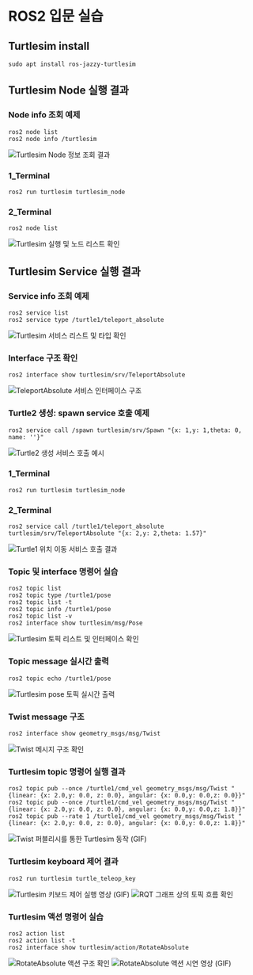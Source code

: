 # ROS2 입문 실습

## Turtlesim install
```
sudo apt install ros-jazzy-turtlesim
```

## Turtlesim Node 실행 결과

### Node info 조회 예제
```
ros2 node list
ros2 node info /turtlesim
```
![Turtlesim Node 정보 조회 결과](images/ros2_node_info.png)

### 1_Terminal
```
ros2 run turtlesim turtlesim_node
```

### 2_Terminal
```
ros2 node list
```
![Turtlesim 실행 및 노드 리스트 확인](images/run_turtle_and_node_list.png)

## Turtlesim Service 실행 결과

### Service info 조회 예제
```
ros2 service list
ros2 service type /turtle1/teleport_absolute
```
![Turtlesim 서비스 리스트 및 타입 확인](images/ros2_service_info.png)

### Interface 구조 확인
```
ros2 interface show turtlesim/srv/TeleportAbsolute
```
![TeleportAbsolute 서비스 인터페이스 구조](images/ros2_service_interface.png)

### Turtle2 생성: spawn service 호출 예제
```
ros2 service call /spawn turtlesim/srv/Spawn "{x: 1,y: 1,theta: 0, name: ''}"
```
![Turtle2 생성 서비스 호출 예시](images/ros2_service_spawn.png)

### 1_Terminal
```
ros2 run turtlesim turtlesim_node
```
### 2_Terminal
```
ros2 service call /turtle1/teleport_absolute turtlesim/srv/TeleportAbsolute "{x: 2,y: 2,theta: 1.57}"
```
![Turtle1 위치 이동 서비스 호출 결과](images/ros2_service_call.png)

### Topic 및 interface 명령어 실습
```
ros2 topic list
ros2 topic type /turtle1/pose
ros2 topic list -t
ros2 topic info /turtle1/pose
ros2 topic list -v
ros2 interface show turtlesim/msg/Pose
```
![Turtlesim 토픽 리스트 및 인터페이스 확인](images/ros2_topic_debug.png)

### Topic message 실시간 출력
```
ros2 topic echo /turtle1/pose
```
![Turtlesim pose 토픽 실시간 출력](images/ros2_topic_echo.png)

### Twist message 구조
```
ros2 interface show geometry_msgs/msg/Twist
```
![Twist 메시지 구조 확인](images/ros2_topic_twist.png)

### Turtlesim topic 명령어 실행 결과
```
ros2 topic pub --once /turtle1/cmd_vel geometry_msgs/msg/Twist "{linear: {x: 2.0,y: 0.0, z: 0.0}, angular: {x: 0.0,y: 0.0,z: 0.0}}"
ros2 topic pub --once /turtle1/cmd_vel geometry_msgs/msg/Twist "{linear: {x: 2.0,y: 0.0, z: 0.0}, angular: {x: 0.0,y: 0.0,z: 1.8}}"
ros2 topic pub --rate 1 /turtle1/cmd_vel geometry_msgs/msg/Twist "{linear: {x: 2.0,y: 0.0, z: 0.0}, angular: {x: 0.0,y: 0.0,z: 1.8}}"
```
![Twist 퍼블리시를 통한 Turtlesim 동작 (GIF)](videos/ros2_twist_publish_example.gif)

### Turtlesim keyboard 제어 결과
```
ros2 run turtlesim turtle_teleop_key
```
![Turtlesim 키보드 제어 실행 영상 (GIF)](videos/ros2_action_key.gif) 
![RQT 그래프 상의 토픽 흐름 확인](images/ros2_action_key_result_rqt.png)

### Turtlesim 액션 명령어 실습
```
ros2 action list
ros2 action list -t
ros2 interface show turtlesim/action/RotateAbsolute
```
![RotateAbsolute 액션 구조 확인](images/ros2_action_interface.png)
![RotateAbsolute 액션 시연 영상 (GIF)](videos/ros2_rotate_absolute.gif) 
